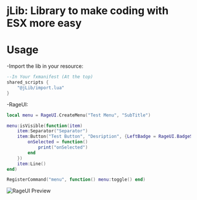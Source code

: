 # jLib: Library to make coding with ESX more easy

# Usage
-Import the lib in your resource:
```lua
--In Your fxmanifest (At the top)
shared_scripts {
	"@jLib/import.lua"
}
```
-RageUI:
```lua
local menu = RageUI.CreateMenu("Test Menu", "SubTitle")

menu:isVisible(function(item)
	item:Separator("Separator")
	item:Button("Test Button", "Desription", {LeftBadge = RageUI.BadgeStyle.Star}, true, {
		onSelected = function()
			print("onSelected")
		end
	})
	item:Line()
end)

RegisterCommand("menu", function() menu:toggle() end)
```

![RageUI Preview](#%20jLib:%20Library%20to%20make%20coding%20with%20ESX%20more%20easy%20%20#%20Usage%20-Import%20the%20lib%20in%20your%20resource:%20%60%60%60lua%20--In%20Your%20fxmanifest%20%28At%20the%20top%29%20shared_scripts%20%7B%20%09%22@jLib/import.lua%22%20%7D%20%60%60%60%20-RageUI:%20%60%60%60lua%20local%20menu%20=%20RageUI.CreateMenu%28%22Test%20Menu%22,%20%22SubTitle%22%29%20%20menu:isVisible%28function%28item%29%20%09item:Separator%28%22Separator%22%29%20%09item:Button%28%22Test%20Button%22,%20%22Desription%22,%20%7BLeftBadge%20=%20RageUI.BadgeStyle.Star%7D,%20true,%20%7B%20%09%09onSelected%20=%20function%28%29%20%09%09%09print%28%22onSelected%22%29%20%09%09end%20%09%7D%29%20%09item:Line%28%29%20end%29%20%20RegisterCommand%28%22menu%22,%20function%28%29%20menu:toggle%28%29%20end%29%20%60%60%60%20%5BRageUI%20Preview%5D%28https://cdn.discordapp.com/attachments/979186074347794452/1011980745255948288/menuRageUI.png%29)
